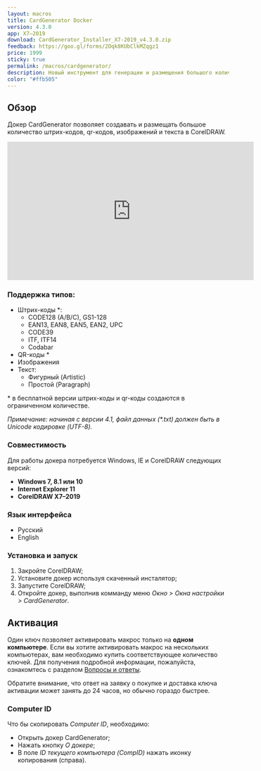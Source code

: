 ```yaml
---
layout: macros
title: CardGenerator Docker
version: 4.3.0
app: X7–2019
download: CardGenerator_Installer_X7-2019_v4.3.0.zip
feedback: https://goo.gl/forms/2Oqk8KUbClkMZqgz1
price: 1999
sticky: true
permalink: /macros/cardgenerator/
description: Новый инструмент для генерации и размещения большого количества штрих-кодов, qr-кодов, изображений и текста, на основе переменных данных, разработанный специально для актуальных версий CorelDRAW.
color: "#ffb505"
---
```


## Обзор

Докер CardGenerator позволяет создавать и размещать большое количество штрих-кодов,
qr-кодов, изображений и текста в CorelDRAW.

<iframe width="560" height="315" src="https://www.youtube.com/embed/SvsG8t9gZEs?rel=0" frameborder="0" allowfullscreen></iframe>

### Поддержка типов:

* Штрих-коды \*:
  * CODE128 (A/B/C), GS1-128
  * EAN13, EAN8, EAN5, EAN2, UPC
  * CODE39
  * ITF, ITF14
  * Codabar
* QR-коды \*
* Изображения
* Текст:
  * Фигурный (Artistic)
  * Простой (Paragraph)

\* в бесплатной версии штрих-коды и qr-коды создаются в ограниченном количестве.

_Примечание: начиная с версии 4.1, файл данных (\*.txt) должен быть в Unicode кодировке (UTF-8)._

### Совместимость

Для работы докера потребуется Windows, IE и CorelDRAW следующих версий:

* **Windows 7, 8.1 или 10**
* **Internet Explorer 11**
* **CorelDRAW X7–2019**

### Язык интерфейса

* Русский
* English

### Установка и запуск

1. Закройте CorelDRAW;
1. Установите докер используя скаченный инсталятор;
1. Запустите CorelDRAW;
1. Откройте докер, выполнив комманду меню _Окно > Окна настройки > CardGenerator_. 

## Активация

Один ключ позволяет активировать макрос только на **одном компьютере**.
Если вы хотите активировать макрос на нескольких компьютерах, вам необходимо купить соответствующее количество ключей.
Для получения подробной информации, пожалуйста, ознакомтесь с разделом [Вопросы и ответы](/macros/question-answer/).

Обратите внимание, что ответ на заявку о покупке и доставка ключа активации может занять до 24 часов, но обычно гораздо быстрее.

### Computer ID

Что бы скопировать _Computer ID_, необходимо:

* Открыть докер CardGenerator;
* Нажать кнопку _О докере_;
* В поле _ID текущего компьютера (CompID)_ нажать иконку копирования (справа).
